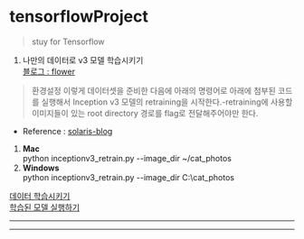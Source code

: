 # tensorflowProject
>stuy for Tensorflow

1. 나만의 데이터로 v3 모델 학습시키기  
[블로그 : flower](https://meisteruser.net/devflow/2279)  


>환경설정
이렇게 데이터셋을 준비한 다음에 아래의 명령어로 아래에 첨부된 코드를 실행해서 Inception v3 모델의 retraining을 시작한다.-retraining에 사용할 이미지들이 있는 root directory 경로를 flag로 전달해주어야만 한다.  
* Reference : [solaris-blog](http://solarisailab.com/archives/1422)

1. **Mac**  
python inceptionv3_retrain.py --image_dir ~/cat_photos
2. **Windows**  
python inceptionv3_retrain.py --image_dir C:\\cat_photos 

[데이터 학습시키기](https://gist.github.com/hira66it/6be1ba161319cd92c705f26f6b873330)  
[학습된 모델 실행하기](https://gist.github.com/hira66it/0dc965150d9a420789abeaba9504dc73)

---
---
